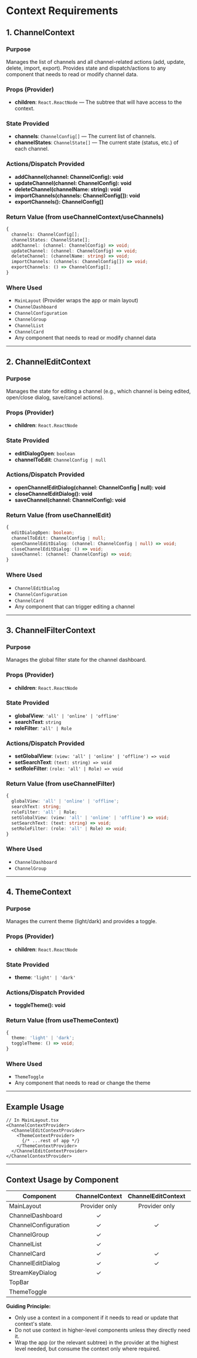 # Context Requirements

## 1. ChannelContext

### Purpose
Manages the list of channels and all channel-related actions (add, update, delete, import, export). Provides state and dispatch/actions to any component that needs to read or modify channel data.

### Props (Provider)
- **children**: `React.ReactNode` — The subtree that will have access to the context.

### State Provided
- **channels**: `ChannelConfig[]` — The current list of channels.
- **channelStates**: `ChannelState[]` — The current state (status, etc.) of each channel.

### Actions/Dispatch Provided
- **addChannel(channel: ChannelConfig): void**
- **updateChannel(channel: ChannelConfig): void**
- **deleteChannel(channelName: string): void**
- **importChannels(channels: ChannelConfig[]): void**
- **exportChannels(): ChannelConfig[]**

### Return Value (from useChannelContext/useChannels)
```ts
{
  channels: ChannelConfig[];
  channelStates: ChannelState[];
  addChannel: (channel: ChannelConfig) => void;
  updateChannel: (channel: ChannelConfig) => void;
  deleteChannel: (channelName: string) => void;
  importChannels: (channels: ChannelConfig[]) => void;
  exportChannels: () => ChannelConfig[];
}
```

### Where Used
- `MainLayout` (Provider wraps the app or main layout)
- `ChannelDashboard`
- `ChannelConfiguration`
- `ChannelGroup`
- `ChannelList`
- `ChannelCard`
- Any component that needs to read or modify channel data

---

## 2. ChannelEditContext

### Purpose
Manages the state for editing a channel (e.g., which channel is being edited, open/close dialog, save/cancel actions).

### Props (Provider)
- **children**: `React.ReactNode`

### State Provided
- **editDialogOpen**: `boolean`
- **channelToEdit**: `ChannelConfig | null`

### Actions/Dispatch Provided
- **openChannelEditDialog(channel: ChannelConfig | null): void**
- **closeChannelEditDialog(): void**
- **saveChannel(channel: ChannelConfig): void**

### Return Value (from useChannelEdit)
```ts
{
  editDialogOpen: boolean;
  channelToEdit: ChannelConfig | null;
  openChannelEditDialog: (channel: ChannelConfig | null) => void;
  closeChannelEditDialog: () => void;
  saveChannel: (channel: ChannelConfig) => void;
}
```

### Where Used
- `ChannelEditDialog`
- `ChannelConfiguration`
- `ChannelCard`
- Any component that can trigger editing a channel

---

## 3. ChannelFilterContext

### Purpose
Manages the global filter state for the channel dashboard.

### Props (Provider)
- **children**: `React.ReactNode`

### State Provided
- **globalView**: `'all' | 'online' | 'offline'`
- **searchText**: `string`
- **roleFilter**: `'all' | Role`

### Actions/Dispatch Provided
- **setGlobalView**: `(view: 'all' | 'online' | 'offline') => void`
- **setSearchText**: `(text: string) => void`
- **setRoleFilter**: `(role: 'all' | Role) => void`

### Return Value (from useChannelFilter)
```ts
{
  globalView: 'all' | 'online' | 'offline';
  searchText: string;
  roleFilter: 'all' | Role;
  setGlobalView: (view: 'all' | 'online' | 'offline') => void;
  setSearchText: (text: string) => void;
  setRoleFilter: (role: 'all' | Role) => void;
}
```

### Where Used
- `ChannelDashboard`
- `ChannelGroup`

---

## 4. ThemeContext

### Purpose
Manages the current theme (light/dark) and provides a toggle.

### Props (Provider)
- **children**: `React.ReactNode`

### State Provided
- **theme**: `'light' | 'dark'`

### Actions/Dispatch Provided
- **toggleTheme(): void**

### Return Value (from useThemeContext)
```ts
{
  theme: 'light' | 'dark';
  toggleTheme: () => void;
}
```

### Where Used
- `ThemeToggle`
- Any component that needs to read or change the theme

---

## Example Usage

```tsx
// In MainLayout.tsx
<ChannelContextProvider>
  <ChannelEditContextProvider>
    <ThemeContextProvider>
      {/* ...rest of app */}
    </ThemeContextProvider>
  </ChannelEditContextProvider>
</ChannelContextProvider> 
```

---

## Context Usage by Component

| Component             | ChannelContext | ChannelEditContext | ChannelFilterContext | ThemeContext |
|-----------------------|:--------------:|:------------------:|:--------------------:|:------------:|
| MainLayout            | Provider only  | Provider only      | Provider only        | Provider only|
| ChannelDashboard      | ✓              |                    | ✓ (sets)             |              |
| ChannelConfiguration  | ✓              | ✓                  |                      |              |
| ChannelGroup          | ✓              |                    | ✓ (reads)            |              |
| ChannelList           | ✓              |                    |                      |              |
| ChannelCard           | ✓              | ✓                  |                      |              |
| ChannelEditDialog     | ✓              | ✓                  |                      |              |
| StreamKeyDialog       | ✓              |                    |                      |              |
| TopBar                |                |                    |                      | ✓            |
| ThemeToggle           |                |                    |                      | ✓            |

**Guiding Principle:**
- Only use a context in a component if it needs to read or update that context's state.
- Do not use context in higher-level components unless they directly need it.
- Wrap the app (or the relevant subtree) in the provider at the highest level needed, but consume the context only where required.